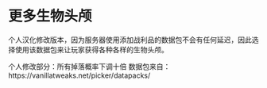 <h1>更多生物头颅</h1>
<p>个人汉化修改版本，因为服务器使用添加战利品的数据包不会有任何延迟，因此选择使用该数据包来让玩家获得各种各样的生物头颅。</p>
个人修改部分：所有掉落概率下调十倍
数据包来自：https://vanillatweaks.net/picker/datapacks/

